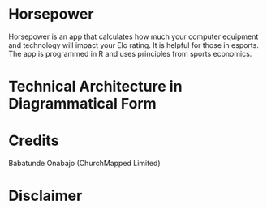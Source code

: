# Horsepower
Horsepower is an app that calculates how much your computer equipment and technology will impact your Elo rating. It is helpful for those in esports. The app is programmed in R and uses principles from sports economics. 

# Technical Architecture in Diagrammatical Form

# Credits
Babatunde Onabajo (ChurchMapped Limited)

# Disclaimer


